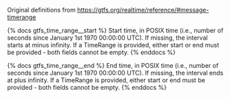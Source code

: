 Original definitions from https://gtfs.org/realtime/reference/#message-timerange

{% docs gtfs_time_range__start %}
Start time, in POSIX time (i.e., number of seconds since January 1st 1970 00:00:00 UTC). If missing, the interval starts at minus infinity. If a TimeRange is provided, either start or end must be provided - both fields cannot be empty.
{% enddocs %}

{% docs gtfs_time_range__end %}
End time, in POSIX time (i.e., number of seconds since January 1st 1970 00:00:00 UTC). If missing, the interval ends at plus infinity. If a TimeRange is provided, either start or end must be provided - both fields cannot be empty.
{% enddocs %}

